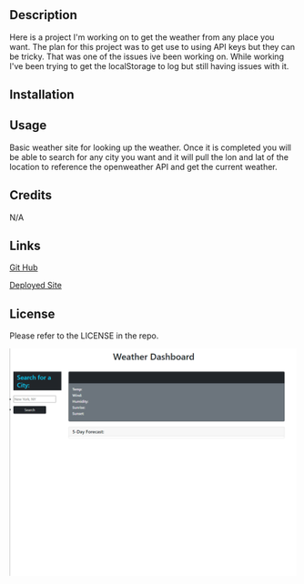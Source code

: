 # <My-Password-Generator>

## Description

  Here is a project I'm working on to get the weather from any place you want. The plan for this 
project was to get use to using API keys but they can be tricky. That was one of the issues ive been working on.
While working I've been trying to get the localStorage to log but still having issues with it.

## Installation

<link href="https://cdn.jsdelivr.net/npm/bootstrap@5.1.3/dist/css/bootstrap.min.css" rel="stylesheet"
    integrity="sha384-1BmE4kWBq78iYhFldvKuhfTAU6auU8tT94WrHftjDbrCEXSU1oBoqyl2QvZ6jIW3" crossorigin="anonymous" />

  <script src="https://cdn.jsdelivr.net/npm/dayjs@1.11.3/dayjs.min.js"
    integrity="sha256-iu/zLUB+QgISXBLCW/mcDi/rnf4m4uEDO0wauy76x7U=" crossorigin="anonymous"></script>

## Usage

Basic weather site for looking up the weather. Once it is completed you will be able to search for 
any city you want and it will pull the lon and lat of the location to reference the openweather API
and get the current weather.

## Credits

N/A

## Links

[Git Hub](https://github.com/HaydenLenca/My-Weather-Dashboard)

[Deployed Site]()

## License

Please refer to the LICENSE in the repo.

![WeatherDashboard](./Assets/Images/WeatherDashboard.png)
